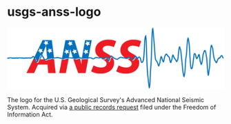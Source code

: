 # usgs-anss-logo

![](./ANSS_-_1-5000.png)

The logo for the U.S. Geological Survey's Advanced National Seismic System. Acquired via [a public records request](https://www.muckrock.com/foi/united-states-of-america-10/anss-svg-files-76996/) filed under the Freedom of Information Act.
